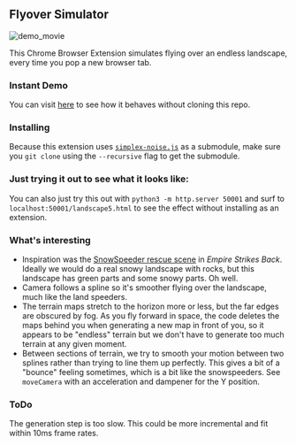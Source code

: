 ## Flyover Simulator

![demo_movie](./demo.gif)

This Chrome Browser Extension simulates flying over an endless landscape, every time you pop a new browser tab.

### Instant Demo

You can visit [here](https://willkessler.github.io/threejs-world/) to see how it behaves without cloning this repo.

### Installing

Because this extension uses
[`simplex-noise.js`](https://github.com/jwagner/simplex-noise.js.git)
as a submodule, make sure you `git clone` using the `--recursive` flag
to get the submodule.

### Just trying it out to see what it looks like:

You can also just try this out with `python3 -m http.server 50001` and surf to `localhost:50001/landscape5.html` to see the effect without installing as an extension.

### What's interesting

* Inspiration was the [SnowSpeeder rescue scene](https://www.youtube.com/watch?v=3SHp96pOCzA) in _Empire Strikes Back_. Ideally we would do a real snowy landscape with rocks, but this landscape has green parts and some snowy parts. Oh well.
* Camera follows a spline so it's smoother flying over the landscape, much like the land speeders.
* The terrain maps stretch to the horizon more or less, but the far edges are obscured by fog. As you fly forward in space, the code deletes the maps behind you when generating a new map in front of you, so it appears to be "endless" terrain but we don't have to generate too much terrain at any given moment.
* Between sections of terrain, we try to smooth your motion between two splines rather than trying to line them up perfectly. This gives a bit of a "bounce" feeling sometimes, which is a bit like the snowspeeders. See `moveCamera` with an acceleration and dampener for the Y position.

### ToDo

The generation step is too slow. This could be more incremental and fit within 10ms frame rates.

